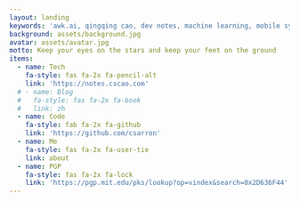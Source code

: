 ```yaml
---
layout: landing
keywords: 'awk.ai, qingqing cao, dev notes, machine learning, mobile systems, Android'
background: assets/background.jpg
avatar: assets/avatar.jpg
motto: Keep your eyes on the stars and keep your feet on the ground
items:
  - name: Tech
    fa-style: fas fa-2x fa-pencil-alt
    link: 'https://notes.cscao.com'
  # - name: Blog
  #   fa-style: fas fa-2x fa-book
  #   link: zh
  - name: Code
    fa-style: fab fa-2x fa-github
    link: 'https://github.com/csarron'
  - name: Me
    fa-style: fas fa-2x fa-user-tie
    link: about
  - name: PGP
    fa-style: fas fa-2x fa-lock
    link: 'https://pgp.mit.edu/pks/lookup?op=vindex&search=0x2D636F44'
---
```


